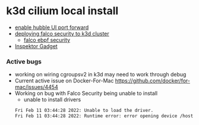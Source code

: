 # k3d cilium local install

* [enable hubble UI port forward](https://docs.cilium.io/en/v1.9/gettingstarted/kind/#enable-hubble-for-cluster-wide-visibility)
* [deploying falco security to k3d cluster](https://github.com/falcosecurity/charts/tree/master/falco#introduction)
  * [falco ebpf security](https://github.com/falcosecurity/falco)
* [Inspektor Gadget](https://github.com/kinvolk/inspektor-gadget)

### Active bugs

* working on wiring cgroupsv2 in k3d may need to work through debug
* Current active issue on Docker-For-Mac https://github.com/docker/for-mac/issues/4454
* Working on bug with Falco Security being unable to install
  * unable to install drivers
  ```bash
  Fri Feb 11 03:44:28 2022: Unable to load the driver.
  Fri Feb 11 03:44:28 2022: Runtime error: error opening device /host/dev/falco0. Make sure you have root credentials and that the falco module is loaded.. Exiting.
  ```